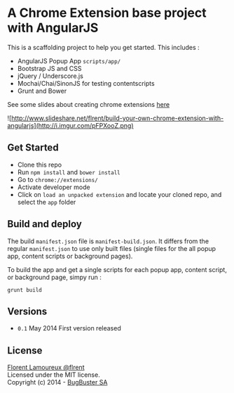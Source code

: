 A Chrome Extension base project with AngularJS
================

This is a scaffolding project to help you get started.
This includes :

- AngularJS Popup App `scripts/app/`
- Bootstrap JS and CSS
- jQuery / Underscore.js
- Mochai/Chai/SinonJS for testing contentscripts
- Grunt and Bower

See some slides about creating chrome extensions [here](http://www.slideshare.net/flrent/build-your-own-chrome-extension-with-angularjs)

![http://www.slideshare.net/flrent/build-your-own-chrome-extension-with-angularjs](http://i.imgur.com/pFPXooZ.png)

## Get Started
- Clone this repo
- Run `npm install` and `bower install`
- Go to `chrome://extensions/`
- Activate developer mode
- Click on  `load an unpacked extension` and locate your cloned repo, and select the `app` folder


## Build and deploy
The build `manifest.json` file is `manifest-build.json`. It differs from the regular `manifest.json` to use only built files (single files for the all popup app, content scripts or background pages).

To build the app and get a single scripts for each popup app, content script, or background page, simpy run :

`grunt build`

## Versions
- `0.1` May 2014 First version released


## License
[Florent Lamoureux @flrent](http://twitter.com/flrent)
<br>
Licensed under the MIT license.
<br>
Copyright (c) 2014 - [BugBuster SA](http://bugbuster.com)

